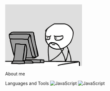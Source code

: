 ![Header](https://github.com/Sollevar/Sollevar/blob/main/assets/programmer.gif)

About me 

Languages and Tools
![JavaScript](https://img.shields.io/badge/JavaScript?style=for-the-badge&logo=JavaScript&logoColor=090909)
![JavaScript](https://img.shields.io/badge/-JavaScript-090909?style=for-the-badge&logo=javascript&logoColor=F7DF1E)

